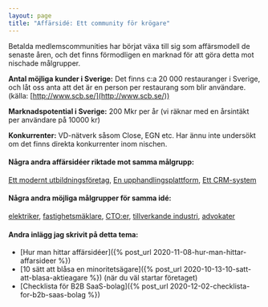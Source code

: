 ```yaml
---
layout: page
title: "Affärsidé: Ett community för krögare"
---
```

Betalda medlemscommunities har börjat växa till sig som affärsmodell de senaste åren, och det finns förmodligen en marknad för att göra detta mot nischade målgrupper.

**Antal möjliga kunder i Sverige:** Det finns c:a 20 000 restauranger i Sverige, och låt oss anta att det är en person per restaurang som blir användare.(källa: [http://www.scb.se/](http://www.scb.se/))

**Marknadspotential i Sverige:** 200 Mkr per år (vi räknar med en årsintäkt per användare på 10000 kr)

**Konkurrenter:** VD-nätverk såsom Close, EGN etc. Har ännu inte undersökt om det finns direkta konkurrenter inom nischen.

#### Några andra affärsidéer riktade mot samma målgrupp:
[Ett modernt utbildningsföretag](/affarsideer/ett-modernt-utbildningsforetag-riktat-mot-krogare/), [En upphandlingsplattform](/affarsideer/en-upphandlingsplattform-for-krogare/), [Ett CRM-system](/affarsideer/ett-crm-system-for-krogare/)


#### Några andra möjliga målgrupper för samma idé:
[elektriker](/affarsideer/ett-community-for-elektriker/), [fastighetsmäklare](/affarsideer/ett-community-for-fastighetsmaklare/), [CTO:er](/affarsideer/ett-community-for-cto-er/), [tillverkande industri](/affarsideer/ett-community-for-tillverkande-industri/), [advokater](/affarsideer/ett-community-for-advokater/)

#### Andra inlägg jag skrivit på detta tema:
- [Hur man hittar affärsidéer]({% post_url 2020-11-08-hur-man-hittar-affarsideer %})
- [10 sätt att blåsa en minoritetsägare]({% post_url 2020-10-13-10-satt-att-blasa-aktieagare %}) (när du väl startar företaget)
- [Checklista för B2B SaaS-bolag]({% post_url 2020-12-02-checklista-for-b2b-saas-bolag %})

